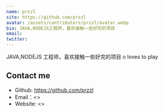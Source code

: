 ```yaml
---
name: przzl
site: https://github.com/przzl
avatar: /assets/contributors/przzl/avatar.webp
bio: JAVA,NODEJS工程师，喜欢接触一些好完的项目
email:
twitter:
---
```


JAVA,NODEJS 工程师，喜欢接触一些好完的项目 o loves to play

## Contact me

- Github: <https://github.com/przzl>
- Email：<>
- Website: <>

